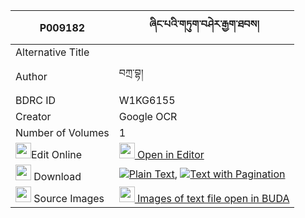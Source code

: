 |P009182|ཞིང་པའི་གཏུག་བཤེར་རྒྱག་ཐབས། 
| --- | --- 
|Alternative Title |
|Author| བཀྲ་བྷ།
|BDRC ID | W1KG6155
|Creator | Google OCR
|Number of Volumes| 1
|<img width="25" src="https://img.icons8.com/color/25/000000/edit-property.png">Edit Online| [<img width="25" src="https://avatars.githubusercontent.com/u/45091458?s=200&v=4"> Open in Editor](http://editor.openpecha.org/P009182)
|<img width="25" src="https://img.icons8.com/fluent/48/000000/download-2.png"/>  Download | [![](https://img.icons8.com/color/20/000000/txt.png)Plain Text](https://github.com/Openpecha/P009182/releases/download/v1/shyingpa_i_tuksher_gyak_tab_plain_P009182.zip), [![](https://img.icons8.com/color/20/000000/txt.png)Text with Pagination](https://github.com/Openpecha/P009182/releases/download/v1/shyingpa_i_tuksher_gyak_tab_pages_P009182.zip)
|<img width="25" src="https://img.icons8.com/plasticine/100/000000/pictures-folder.png"/>  Source Images | [<img width="25" src="https://library.bdrc.io/icons/BUDA-small.svg"> Images of text file open in BUDA](https://library.bdrc.io/show/bdr:W1KG6155)